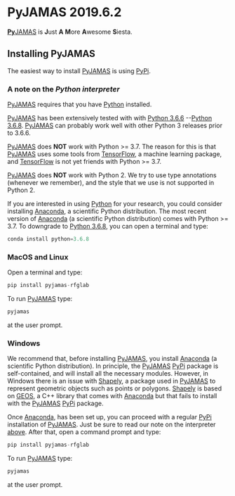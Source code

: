 # PyJAMAS 2019.6.2

[**Py**JAMAS](https://bitbucket.org/rfg_lab/pyjamas/src/master/) is **J**ust **A** **M**ore **A**wesome **S**iesta.

## Installing PyJAMAS
The easiest way to install [PyJAMAS](https://bitbucket.org/rfg_lab/pyjamas/src/master/) is using
[PyPi](https://pypi.org/project/pyjamas-rfglab/). 

### A note on the *Python interpreter*
[PyJAMAS](https://bitbucket.org/rfg_lab/pyjamas/src/master/) requires that you have
[Python](https://www.python.org/downloads/) installed.  

[PyJAMAS](https://bitbucket.org/rfg_lab/pyjamas/src/master/) has been extensively tested with with
[Python 3.6.6](https://www.python.org/downloads/release/python-366/)
--[Python 3.6.8](https://www.python.org/downloads/release/python-368/).
[PyJAMAS](https://bitbucket.org/rfg_lab/pyjamas/src/master/) can probably work well with other
Python 3 releases prior to 3.6.6.  

[PyJAMAS](https://bitbucket.org/rfg_lab/pyjamas/src/master/) does **NOT** work with Python >= 3.7. The reason for this
is that [PyJAMAS](https://bitbucket.org/rfg_lab/pyjamas/src/master/) uses some tools from
[TensorFlow](https://www.tensorflow.org/), a machine learning package, and [TensorFlow](https://www.tensorflow.org/)
is not yet friends with Python >= 3.7.  

[PyJAMAS](https://bitbucket.org/rfg_lab/pyjamas/src/master/) does **NOT** work with Python 2. We try to use type
annotations (whenever we remember), and the style that we use is not supported in Python 2.


If you are interested in using [Python](https://www.python.org/downloads/) for your research, you could consider
installing [Anaconda](https://www.anaconda.com/distribution/#download-section), a scientific Python
distribution. The most recent version of [Anaconda](https://www.anaconda.com/distribution/#download-section)
(a scientific Python distribution) comes with Python >= 3.7. To downgrade to
[Python 3.6.8](https://www.python.org/downloads/release/python-368/), you can open a terminal and type:  

```python
conda install python=3.6.8
```

### MacOS and Linux
Open a terminal and type:  

```python
pip install pyjamas-rfglab
```

To run [PyJAMAS](https://bitbucket.org/rfg_lab/pyjamas/src/master/) type:  

```python
pyjamas
```

at the user prompt.  

### Windows
We recommend that, before installing [PyJAMAS](https://bitbucket.org/rfg_lab/pyjamas/src/master/), you install
[Anaconda](https://www.anaconda.com/distribution/#download-section) (a scientific Python
distribution). In principle, the [PyJAMAS](https://bitbucket.org/rfg_lab/pyjamas/src/master/)
[PyPi](https://pypi.org/project/pyjamas-rfglab/) package is self-contained, and will install all the necessary
modules. However, in Windows there is an issue with [Shapely](https://pypi.org/project/Shapely/), a package used
in [PyJAMAS](https://bitbucket.org/rfg_lab/pyjamas/src/master/) to represent geometric objects such as points or
polygons. [Shapely](https://pypi.org/project/Shapely/) is based on [GEOS](https://trac.osgeo.org/geos/), a C++ library
that comes with [Anaconda](https://www.anaconda.com/distribution/#download-section) but that fails to install with
the [PyJAMAS](https://bitbucket.org/rfg_lab/pyjamas/src/master/)
[PyPi](https://pypi.org/project/pyjamas-rfglab/) package.  

Once [Anaconda](https://www.anaconda.com/distribution/#download-section), has been set up,
you can proceed with a regular
[PyPi](https://pypi.org/project/pyjamas-rfglab/) installation of
[PyJAMAS](https://bitbucket.org/rfg_lab/pyjamas/src/master/). Just be sure to read our note on the interpreter
[above](#a-note-on-the-interpreter). After that, open a command prompt and type:  

```python
pip install pyjamas-rfglab
```

To run [PyJAMAS](https://bitbucket.org/rfg_lab/pyjamas/src/master/) type:  

```python
pyjamas
```

at the user prompt.  
